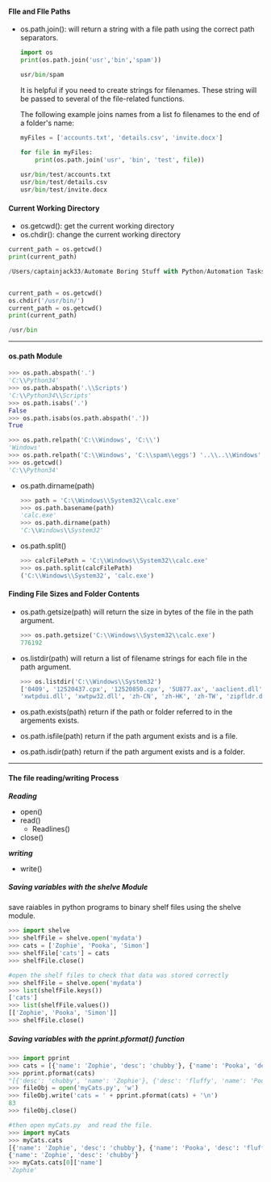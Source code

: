 #### FIle and FIle Paths

- os.path.join(): will return a string with a file path using the correct path separators.

  ```python
  import os
  print(os.path.join('usr','bin','spam'))
  
  usr/bin/spam
  ```

  

  It is helpful if you need to create strings for filenames. These string will be passed to several of the file-related functions.

  The following example joins names from a list fo filenames to the end of a folder's name:

  ```python
  myFiles = ['accounts.txt', 'details.csv', 'invite.docx']
  
  for file in myFiles:
      print(os.path.join('usr', 'bin', 'test', file))
      
  usr/bin/test/accounts.txt
  usr/bin/test/details.csv
  usr/bin/test/invite.docx
  ```

  

####  Current Working Directory

- os.getcwd(): get the current working directory
- os.chdir(): change the current working directory

```python
current_path = os.getcwd()
print(current_path)

/Users/captainjack33/Automate Boring Stuff with Python/Automation Tasks/Practice


current_path = os.getcwd()
os.chdir('/usr/bin/')
current_path = os.getcwd()
print(current_path)

/usr/bin
```



---



#### os.path Module

```python
>>> os.path.abspath('.')
'C:\\Python34'
>>> os.path.abspath('.\\Scripts') 
'C:\\Python34\\Scripts'
>>> os.path.isabs('.')
False
>>> os.path.isabs(os.path.abspath('.')) 
True

>>> os.path.relpath('C:\\Windows', 'C:\\')
'Windows'
>>> os.path.relpath('C:\\Windows', 'C:\\spam\\eggs') '..\\..\\Windows'
>>> os.getcwd()
'C:\\Python34'
```



- os.path.dirname(path)

  ```python
  >>> path = 'C:\\Windows\\System32\\calc.exe' 
  >>> os.path.basename(path)
  'calc.exe'
  >>> os.path.dirname(path) 
  'C:\\Windows\\System32'
  ```

- os.path.split()

  ```python
  >>> calcFilePath = 'C:\\Windows\\System32\\calc.exe' 
  >>> os.path.split(calcFilePath) 
  ('C:\\Windows\\System32', 'calc.exe')
  ```



#### Finding File Sizes and Folder Contents

- os.path.getsize(path) will return the size in bytes of the file in the path argument.

  ```python
  >>> os.path.getsize('C:\\Windows\\System32\\calc.exe')
  776192
  ```

  

- os.listdir(path) will return a list of filename strings for each file in the path argument.

  ```python
  >>> os.listdir('C:\\Windows\\System32')
  ['0409', '12520437.cpx', '12520850.cpx', '5U877.ax', 'aaclient.dll', --snip--
  'xwtpdui.dll', 'xwtpw32.dll', 'zh-CN', 'zh-HK', 'zh-TW', 'zipfldr.dll']
  ```

  

- os.path.exists(path) return if the path or folder referred to in the argements exists.



- os.path.isfile(path) return if the path argument exists and is a file.



-  os.path.isdir(path) return if the path argument exists and is a folder.



---



#### The file reading/writing Process



***Reading***

- open()
- read()
  - Readlines()
- close()



***writing***

- write()



##### Saving variables with the shelve Module

save raiables in python programs to binary shelf files using the shelve module.

```python
>>> import shelve
>>> shelfFile = shelve.open('mydata') 
>>> cats = ['Zophie', 'Pooka', 'Simon'] 
>>> shelfFile['cats'] = cats
>>> shelfFile.close()

#open the shelf files to check that data was stored correctly
>>> shelfFile = shelve.open('mydata') 
>>> list(shelfFile.keys())
['cats']
>>> list(shelfFile.values()) 
[['Zophie', 'Pooka', 'Simon']]
>>> shelfFile.close()
```



##### Saving variables with the pprint.pformat() function

```python
>>> import pprint
>>> cats = [{'name': 'Zophie', 'desc': 'chubby'}, {'name': 'Pooka', 'desc': 'fluffy'}] 
>>> pprint.pformat(cats)
"[{'desc': 'chubby', 'name': 'Zophie'}, {'desc': 'fluffy', 'name': 'Pooka'}]"
>>> fileObj = open('myCats.py', 'w')
>>> fileObj.write('cats = ' + pprint.pformat(cats) + '\n')
83
>>> fileObj.close()

#then open myCats.py  and read the file.
>>> import myCats
>>> myCats.cats
[{'name': 'Zophie', 'desc': 'chubby'}, {'name': 'Pooka', 'desc': 'fluffy'}] >>> myCats.cats[0]
{'name': 'Zophie', 'desc': 'chubby'}
>>> myCats.cats[0]['name']
'Zophie'
```

